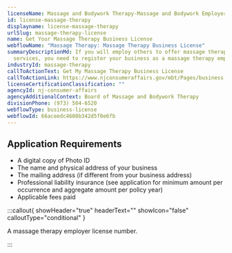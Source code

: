 ```yaml
---
licenseName: Massage and Bodywork Therapy-Massage and Bodywork Employer
id: license-massage-therapy
displayname: license-massage-therapy
urlSlug: massage-therapy-license
name: Get Your Massage Therapy Business License
webflowName: "Massage Therapy: Massage Therapy Business License"
summaryDescriptionMd: If you will employ others to offer massage therapy
  services, you need to register your business as a massage therapy employer.
industryId: massage-therapy
callToActionText: Get My Massage Therapy Business License
callToActionLink: https://www.njconsumeraffairs.gov/mbt/Pages/business.aspx
licenseCertificationClassification: ""
agencyId: nj-consumer-affairs
agencyAdditionalContext: Board of Massage and Bodywork Therapy
divisionPhone: (973) 504-6520
webflowType: business-license
webflowId: 66aceedc4608b342d5f0e6fb
---
```


## Application Requirements

- A digital copy of Photo ID
- The name and physical address of your business
- The mailing address (if different from your business address)
- Professional liability insurance (see application for minimum amount per occurrence and aggregate amount per policy year)
- Applicable fees paid

:::callout{ showHeader="true" headerText="" showIcon="false" calloutType="conditional" }

A massage therapy employer license number.

:::

